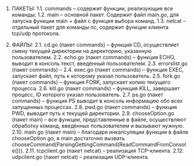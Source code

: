 1) ПАКЕТЫ:
    1.1. commands – содержит функции, реализующие все команды;
    1.2. main – основной пакет. Содержит файл main.go, для запуска функции main + файл с функция выбора команд.
    1.3. netcat – отдельный пакет для команды nc, содержит функции клиента tcp/udp протокола.

2) ФАЙЛЫ:
    2.1. cd.go (пакет commands) – функция CD, осуществляет смену текущей директории на директорию, указанную пользователем.
    2.2. echo.go (пакет commands) – функция ECHO, выводит в консоль текст, введённый пользователем.
    2.3. errorslist.go (пакет commands) – 
    2.4. exec.go (пакет commands) – функция EXEC, запускает файл, путь к которому указал пользователь.
    2.5. fork.go (пакет commands) – функция FORK, запускает копию текущего процесса.
    2.6. kill.go (пакет commands) – функция KILL, завершает процесс, ID которого указал пользователь.
    2.7. ps.go (пакет commands) – функция PS выводит в консоль информацию обо всех запущенных процессах.
    2.8. pwd.go (пакет commands) – функция PWD, выводит путь к текущей директории.
    2.9. chooseOption.go (пакет main) –  все функции, представленные в файле, осуществляют обработку команд, введённых пользователем и вызывают нужную. 
    2.10. main.go (пакет main) – благодаря инкапсуляции функции в файле chooseOption.go, в main достаточно вызвать chooseCommand(ParsingGettingCommand(ReadCommandFromConsole())).
    2.11. tcpclient.go (пакет netcat) – реализация TCP-клиента.
    2.12. udpclient.go (пакет netcat) – реализация UDP-клиента.